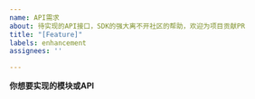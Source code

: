 ```yaml
---
name: API需求
about: 待实现的API接口，SDK的强大离不开社区的帮助，欢迎为项目贡献PR
title: "[Feature]"
labels: enhancement
assignees: ''

---
```


<!--
!!!SDK的强大离不开社区的帮助，欢迎为本项目贡献PR!!!
-->
**你想要实现的模块或API**


